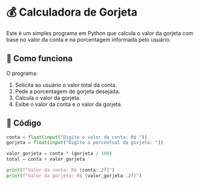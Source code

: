 # 💰 Calculadora de Gorjeta

Este é um simples programa em Python que calcula o valor da gorjeta com base no valor da conta e na porcentagem informada pelo usuário.

## 📜 Como funciona
O programa:
1. Solicita ao usuário o valor total da conta.
2. Pede a porcentagem de gorjeta desejada.
3. Calcula o valor da gorjeta.
4. Exibe o valor da conta e o valor da gorjeta.

## 📂 Código
```python
conta = float(input("Digite o valor da conta: R$ "))
gorjeta = float(input("Digite o percentual da gorjeta: "))

valor_gorjeta = conta * (gorjeta / 100)
total = conta + valor_gorjeta

print(f"Valor da conta: R$ {conta:.2f}")
print(f"Valor da gorjeta: R$ {valor_gorjeta:.2f}")
